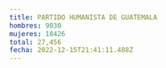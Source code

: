 ```yaml
---
title: PARTIDO HUMANISTA DE GUATEMALA
hombres: 9030
mujeres: 18426
total: 27,456
fecha: 2022-12-15T21:41:11.488Z
---
```

